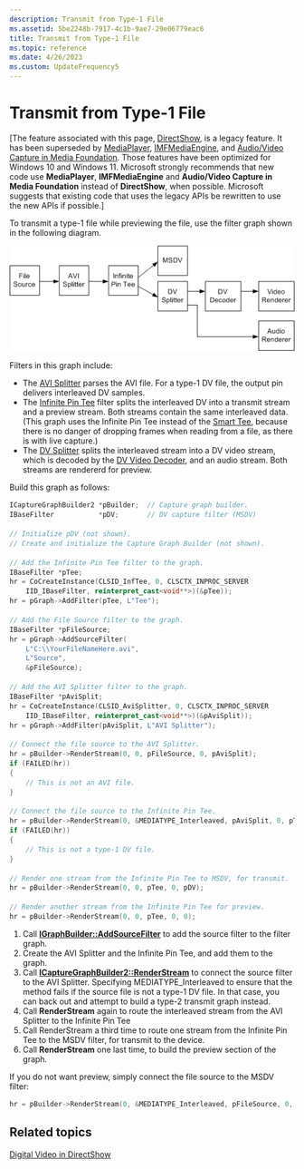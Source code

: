 ```yaml
---
description: Transmit from Type-1 File
ms.assetid: 5be2248b-7917-4c1b-9ae7-29e06779eac6
title: Transmit from Type-1 File
ms.topic: reference
ms.date: 4/26/2023
ms.custom: UpdateFrequency5
---
```


# Transmit from Type-1 File

\[The feature associated with this page, [DirectShow](/windows/win32/directshow/directshow), is a legacy feature. It has been superseded by [MediaPlayer](/uwp/api/Windows.Media.Playback.MediaPlayer), [IMFMediaEngine](/windows/win32/api/mfmediaengine/nn-mfmediaengine-imfmediaengine), and [Audio/Video Capture in Media Foundation](/windows/win32/medfound/audio-video-capture-in-media-foundation). Those features have been optimized for Windows 10 and Windows 11. Microsoft strongly recommends that new code use **MediaPlayer**, **IMFMediaEngine** and **Audio/Video Capture in Media Foundation** instead of **DirectShow**, when possible. Microsoft suggests that existing code that uses the legacy APIs be rewritten to use the new APIs if possible.\]

To transmit a type-1 file while previewing the file, use the filter graph shown in the following diagram.

![type-1 transmit with preview](images/dv1-transmit.png)

Filters in this graph include:

-   The [AVI Splitter](avi-splitter-filter.md) parses the AVI file. For a type-1 DV file, the output pin delivers interleaved DV samples.
-   The [Infinite Pin Tee](infinite-pin-tee-filter.md) filter splits the interleaved DV into a transmit stream and a preview stream. Both streams contain the same interleaved data. (This graph uses the Infinite Pin Tee instead of the [Smart Tee](smart-tee-filter.md), because there is no danger of dropping frames when reading from a file, as there is with live capture.)
-   The [DV Splitter](dv-splitter-filter.md) splits the interleaved stream into a DV video stream, which is decoded by the [DV Video Decoder](dv-video-decoder-filter.md), and an audio stream. Both streams are rendererd for preview.

Build this graph as follows:


```C++
ICaptureGraphBuilder2 *pBuilder;  // Capture graph builder.
IBaseFilter           *pDV;       // DV capture filter (MSDV)

// Initialize pDV (not shown). 
// Create and initialize the Capture Graph Builder (not shown).

// Add the Infinite Pin Tee filter to the graph.
IBaseFilter *pTee;
hr = CoCreateInstance(CLSID_InfTee, 0, CLSCTX_INPROC_SERVER
    IID_IBaseFilter, reinterpret_cast<void**>)(&pTee));
hr = pGraph->AddFilter(pTee, L"Tee");

// Add the File Source filter to the graph.
IBaseFilter *pFileSource;
hr = pGraph->AddSourceFilter(
    L"C:\\YourFileNameHere.avi",
    L"Source", 
    &pFileSource);

// Add the AVI Splitter filter to the graph.
IBaseFilter *pAviSplit;
hr = CoCreateInstance(CLSID_AviSplitter, 0, CLSCTX_INPROC_SERVER
    IID_IBaseFilter, reinterpret_cast<void**>)(&pAviSplit));
hr = pGraph->AddFilter(pAviSplit, L"AVI Splitter");

// Connect the file source to the AVI Splitter.
hr = pBuilder->RenderStream(0, 0, pFileSource, 0, pAviSplit);
if (FAILED(hr))
{
    // This is not an AVI file. 
}

// Connect the file source to the Infinite Pin Tee.
hr = pBuilder->RenderStream(0, &MEDIATYPE_Interleaved, pAviSplit, 0, pTee);
if (FAILED(hr))
{
    // This is not a type-1 DV file.
}

// Render one stream from the Infinite Pin Tee to MSDV, for transmit.
hr = pBuilder->RenderStream(0, 0, pTee, 0, pDV);

// Render another stream from the Infinite Pin Tee for preview.
hr = pBuilder->RenderStream(0, 0, pTee, 0, 0);
```



1.  Call [**IGraphBuilder::AddSourceFilter**](/windows/desktop/api/Strmif/nf-strmif-igraphbuilder-addsourcefilter) to add the source filter to the filter graph.
2.  Create the AVI Splitter and the Infinite Pin Tee, and add them to the graph.
3.  Call [**ICaptureGraphBuilder2::RenderStream**](/windows/desktop/api/Strmif/nf-strmif-icapturegraphbuilder2-renderstream) to connect the source filter to the AVI Splitter. Specifying MEDIATYPE\_Interleaved to ensure that the method fails if the source file is not a type-1 DV file. In that case, you can back out and attempt to build a type-2 transmit graph instead.
4.  Call **RenderStream** again to route the interleaved stream from the AVI Splitter to the Infinite Pin Tee
5.  Call RenderStream a third time to route one stream from the Infinite Pin Tee to the MSDV filter, for transmit to the device.
6.  Call **RenderStream** one last time, to build the preview section of the graph.

If you do not want preview, simply connect the file source to the MSDV filter:


```C++
hr = pBuilder->RenderStream(0, &MEDIATYPE_Interleaved, pFileSource, 0, pDV);
```



## Related topics

<dl> <dt>

[Digital Video in DirectShow](digital-video-in-directshow.md)
</dt> </dl>

 

 



